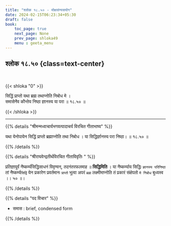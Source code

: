 ```yaml
---
title: "श्लोक १८.५० - मोक्षसंन्यसयोग"
date: 2024-02-15T06:23:34+05:30
draft: false
book:
    toc_page: true
    next_page: None
    prev_page: shloka49
    menu : geeta_menu
---
```




## श्लोक १८.५० {class=text-center}

<br/>

{{< shloka  "0"  >}}

सिद्धिं प्राप्तो यथा ब्रह्म तथाप्नोति निबोध मे ।  
समासेनैव कौन्तेय निष्ठा ज्ञानस्य या परा ॥ १८.५० ॥

{{< /shloka >}}

---


{{% details "श्रीमन्मध्वाचार्यभगवत्पादाचर्य विरचित  गीताभाष्य" %}}

यथा येनोपायेन सिद्धिं प्राप्तो ब्रह्माप्नोति तथा निबोध । 
या सिद्धिर्ज्ञानस्य परा निष्ठा।  ॥ १८.५० ॥

{{% /details %}}



{{% details "श्रीराघवेन्द्रतीर्थविरचित गीताविवृतिः " %}}

प्रतिज्ञापूर्वं नैष्कर्म्य॑सिद्धिसाधनं विवृण्वन्‌, तदनंतरफलमाह
॥ **सिद्धिमिति** । या नैष्कर्म्याय सिद्धिः `ज्ञानस्य परिनिष्ठा` तां 
नैष्कर्म्य`सिद्विं` येन प्रकारेण प्रवर्तमानः `प्राप्तो` भूत्वा अपरं `ब्रह्म` लक्ष्मीमाप्नोति
तं प्रकारं संक्षेपतो `मे निबोध` बुध्यस्व ।। ५० ॥।

{{% /details %}}



{{% details "पद विचार" %}}

- समास : brief, condensed form

{{% /details %}}
